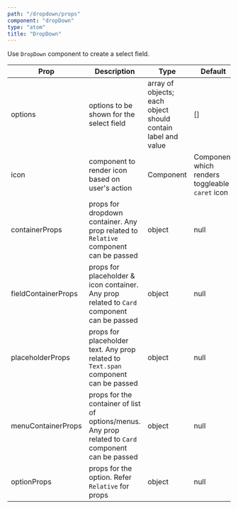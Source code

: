 ```yaml
---
path: "/dropdown/props"
component: "dropDown"
type: "atom"
title: "DropDown"
---
```


Use `DropDown` component to create a select field.

| Prop | Description | Type | Default |
| ------ | ----------- | ---- | ------- |
| options | options to be shown for the select field | array of objects; each object should contain label and value | [] |
| icon | component to render icon based on user's action | Component | Component which renders toggleable `caret` icon |
| containerProps | props for dropdown container. Any prop related to `Relative` component can be passed | object | null |
| fieldContainerProps | props for placeholder & icon container. Any prop related to `Card` component can be passed | object | null |
| placeholderProps | props for placeholder text. Any prop related to `Text.span` component can be passed | object | null |
| menuContainerProps | props for the container of list of options/menus. Any prop related to `Card` component can be passed | object | null |
| optionProps | props for the option. Refer `Relative` for props | object | null |


